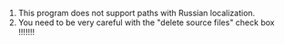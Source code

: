 1. This program does not support paths with Russian localization.
2. You need to be very careful with the "delete source files" check box !!!!!!!